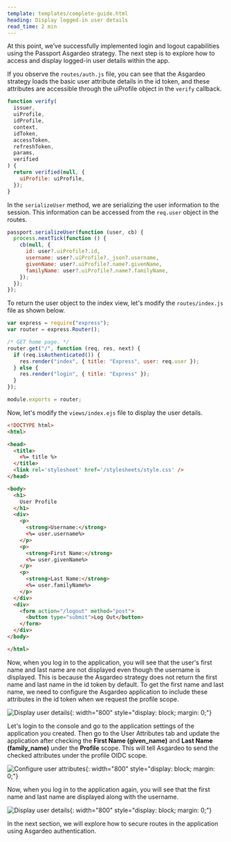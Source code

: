 ```yaml
---
template: templates/complete-guide.html
heading: Display logged-in user details
read_time: 2 min
---
```


At this point, we’ve successfully implemented login and logout capabilities using the Passport Asgardeo strategy. The next step is to explore how to access and display logged-in user details within the app. 

If you observe the `routes/auth.js` file, you can see that the Asgardeo strategy loads the basic user attribute details in the id token, and these attributes are accessible through the uiProfile object in the `verify` callback.

```javascript
function verify(
  issuer,
  uiProfile,
  idProfile,
  context,
  idToken,
  accessToken,
  refreshToken,
  params,
  verified
) {
  return verified(null, {
    uiProfile: uiProfile,
  });
}
```

In the `serializeUser` method, we are serializing the user information to the session. This information can be accessed from the `req.user` object in the routes.

```javascript
passport.serializeUser(function (user, cb) {
  process.nextTick(function () {
    cb(null, {
      id: user?.uiProfile?.id,
      username: user?.uiProfile?._json?.username,
      givenName: user?.uiProfile?.name?.givenName,
      familyName: user?.uiProfile?.name?.familyName,
    });
  });
});
```

To return the user object to the index view, let's modify the `routes/index.js` file as shown below.

```javascript
var express = require("express");
var router = express.Router();

/* GET home page. */
router.get("/", function (req, res, next) {
  if (req.isAuthenticated()) {
    res.render("index", { title: "Express", user: req.user });
  } else {
    res.render("login", { title: "Express" });
  }
});

module.exports = router;
```

Now, let's modify the `views/index.ejs` file to display the user details.

```html hl_lines="12-28"
<!DOCTYPE html>
<html>

<head>
  <title>
    <%= title %>
  </title>
  <link rel='stylesheet' href='/stylesheets/style.css' />
</head>

<body>
  <h1>
    User Profile
  </h1>
  <div>
    <p>
      <strong>Username:</strong>
      <%= user.username%>
    </p>
    <p>
      <strong>First Name:</strong>
      <%= user.givenName%>
    </p>
    <p>
      <strong>Last Name:</strong>
      <%= user.familyName%>
    </p>
  </div>
  <div>
    <form action="/logout" method="post">
      <button type="submit">Log Out</button>
    </form>
  </div>
</body>

</html>
```

Now, when you log in to the application, you will see that the user's first name and last name are not displayed even though the username is displayed. This is because the Asgardeo strategy does not return the first name and last name in the id token by default. To get the first name and last name, we need to configure the Asgardeo application to include these attributes in the id token when we request the profile scope.

![Display user details]({{base_path}}/complete-guides/nodejs/assets/img/image12.png){: width="800" style="display: block; margin: 0;"}

Let's login to the console and go to the application settings of the application you created. Then go to the User Attributes tab and update the application after checking the **First Name (given_name)** and **Last Name (family_name)** under the **Profile** scope. This will tell Asgardeo to send the checked attributes under the profile OIDC scope.

![Configure user attributes]({{base_path}}/complete-guides/nodejs/assets/img/image13.png){: width="800" style="display: block; margin: 0;"}

Now, when you log in to the application again, you will see that the first name and last name are displayed along with the username.

![Display user details]({{base_path}}/complete-guides/nodejs/assets/img/image14.png){: width="800" style="display: block; margin: 0;"}

In the next section, we will explore how to secure routes in the application using Asgardeo authentication.
